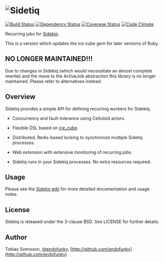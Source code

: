 ![Sidetiq](http://f.cl.ly/items/1W3k0R2V2x3n3S1t1M0B/sidetiq.png)
=========

[![Build Status](https://travis-ci.org/endofunky/sidetiq.png)](https://travis-ci.org/endofunky/sidetiq)
[![Dependency Status](https://gemnasium.com/endofunky/sidetiq.png)](https://gemnasium.com/endofunky/sidetiq)
[![Coverage Status](https://coveralls.io/repos/github/endofunky/sidetiq/badge.svg?branch=master)](https://coveralls.io/github/endofunky/sidetiq?branch=master)
[![Code Climate](https://codeclimate.com/github/endofunky/sidetiq.png)](https://codeclimate.com/github/endofunky/sidetiq)

Recurring jobs for [Sidekiq](http://mperham.github.com/sidekiq/).

This is a version which updates the ice cube gem for later versions of Ruby.

## NO LONGER MAINTAINED!!!

Due to changes in Sidekiq (which would necessitate an almost complete rewrite) and the move to the ActiveJob abstraction this library is no longer maintained. Please refer to alternatives instead.

Overview
--------

Sidetiq provides a simple API for defining recurring workers for Sidekiq.

- Concurrency and fault-tolerance using Celluloid actors.

- Flexible DSL based on [ice_cube](http://seejohnrun.github.com/ice_cube/).

- Distributed, Redis-based locking to synchronize multiple Sidetiq processes.

- Web extension with extensive monitoring of recurring jobs.

- Sidetiq runs in your Sidekiq processes. No extra resources required.

Usage
-----

Please see the [Sidetiq wiki](http://github.com/endofunky/sidetiq/wiki) for more detailed
documentation and usage notes.

License
-------

Sidetiq is released under the 3-clause BSD. See LICENSE for further details.

Author
------

Tobias Svensson, [@endofunky](https://twitter.com/endofunky), [http://github.com/endofunky](http://github.com/endofunky)

